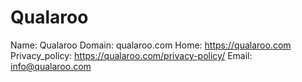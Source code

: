 
# Qualaroo

Name: Qualaroo
Domain: qualaroo.com
Home: https://qualaroo.com
Privacy_policy: https://qualaroo.com/privacy-policy/
Email: info@qualaroo.com
